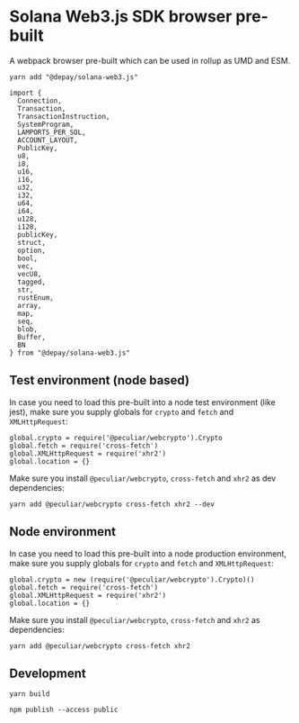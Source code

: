 # Solana Web3.js SDK browser pre-built

A webpack browser pre-built which can be used in rollup as UMD and ESM.

```
yarn add "@depay/solana-web3.js"
```

```
import {
  Connection,
  Transaction,
  TransactionInstruction,
  SystemProgram,
  LAMPORTS_PER_SOL,
  ACCOUNT_LAYOUT,
  PublicKey,
  u8,
  i8,
  u16,
  i16,
  u32,
  i32,
  u64,
  i64,
  u128,
  i128,
  publicKey,
  struct,
  option,
  bool,
  vec,
  vecU8,
  tagged,
  str,
  rustEnum,
  array,
  map,
  seq,
  blob,
  Buffer,
  BN
} from "@depay/solana-web3.js"
```

## Test environment (node based)

In case you need to load this pre-built into a node test environment (like jest), make sure you supply globals for `crypto` and `fetch` and `XMLHttpRequest`:

```
global.crypto = require('@peculiar/webcrypto').Crypto
global.fetch = require('cross-fetch')
global.XMLHttpRequest = require('xhr2')
global.location = {}
```

Make sure you install `@peculiar/webcrypto`, `cross-fetch` and `xhr2` as dev dependencies:

```
yarn add @peculiar/webcrypto cross-fetch xhr2 --dev
```

## Node environment

In case you need to load this pre-built into a node production environment, make sure you supply globals for `crypto` and `fetch` and `XMLHttpRequest`:

```
global.crypto = new (require('@peculiar/webcrypto').Crypto)()
global.fetch = require('cross-fetch')
global.XMLHttpRequest = require('xhr2')
global.location = {}
```

Make sure you install `@peculiar/webcrypto`, `cross-fetch` and `xhr2` as dependencies:

```
yarn add @peculiar/webcrypto cross-fetch xhr2
```

## Development

```
yarn build
```

```
npm publish --access public
```

